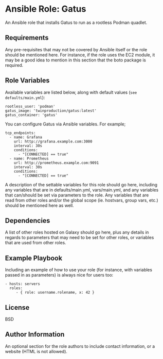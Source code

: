Ansible Role: Gatus 
=========

An Ansible role that installs Gatus to run as a rootless Podman quadlet. 

Requirements
------------

Any pre-requisites that may not be covered by Ansible itself or the role should be mentioned here. For instance, if the role uses the EC2 module, it may be a good idea to mention in this section that the boto package is required.

Role Variables
--------------
Available variables are listed below, along with default values (```see defaults/main.yml```):
```
rootless_user: 'podman'
gatus_image: 'twinproduction/gatus:latest'
gatus_container: 'gatus'
```
You can configure Gatus via Ansible variables. For example; 
```
tcp_endpoints:
  - name: Grafana
    url: http://grafana.example.com:3000
    interval: 30s
    conditions:
      - "[CONNECTED] == true"
  - name: Prometheus
    url: http://prometheus.example.com:9091
    interval: 30s
    conditions:
      - "[CONNECTED] == true"
```

A description of the settable variables for this role should go here, including any variables that are in defaults/main.yml, vars/main.yml, and any variables that can/should be set via parameters to the role. Any variables that are read from other roles and/or the global scope (ie. hostvars, group vars, etc.) should be mentioned here as well.

Dependencies
------------

A list of other roles hosted on Galaxy should go here, plus any details in regards to parameters that may need to be set for other roles, or variables that are used from other roles.

Example Playbook
----------------

Including an example of how to use your role (for instance, with variables passed in as parameters) is always nice for users too:

    - hosts: servers
      roles:
         - { role: username.rolename, x: 42 }

License
-------

BSD

Author Information
------------------

An optional section for the role authors to include contact information, or a website (HTML is not allowed).
